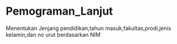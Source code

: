 # Pemograman_Lanjut
Menentukan Jenjang pendidikan,tahun masuk,fakultas,prodi,jenis kelamin,dan no urut berdasarkan NIM
